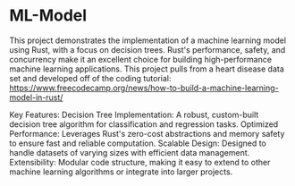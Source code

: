 # ML-Model
This project demonstrates the implementation of a machine learning model using Rust, with a focus on decision trees. Rust's performance, safety, and concurrency make it an excellent choice for building high-performance machine learning applications. This project pulls from a heart disease data set and developed off of the coding tutorial: https://www.freecodecamp.org/news/how-to-build-a-machine-learning-model-in-rust/

Key Features:
  Decision Tree Implementation: A robust, custom-built decision tree algorithm for classification and regression tasks.
  Optimized Performance: Leverages Rust's zero-cost abstractions and memory safety to ensure fast and reliable computation.
  Scalable Design: Designed to handle datasets of varying sizes with efficient data management.
  Extensibility: Modular code structure, making it easy to extend to other machine learning algorithms or integrate into larger projects.

